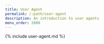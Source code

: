 ```yaml
---
title: User Agent
permalink: /:path/user-agent
description: An introduction to user agents
menu_order: 2800
---
```


{% include user-agent.md %}

